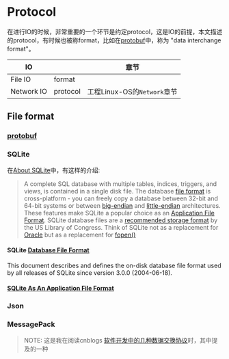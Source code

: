 # Protocol

在进行IO的时候，非常重要的一个环节是约定protocol，这是IO的前提，本文描述的protocol，有时候也被称format，比如在[protobuf](https://github.com/protocolbuffers/protobuf)中，称为 "data interchange format"。

| IO         |          | 章节                        |
| ---------- | -------- | --------------------------- |
| File IO    | format   |                             |
| Network IO | protocol | 工程Linux-OS的`Network`章节 |



## File format

### [protobuf](https://github.com/protocolbuffers/protobuf)



### SQLite

在[About SQLite](https://www.sqlite.org/about.html)中，有这样的介绍: 

> A complete SQL database with multiple tables, indices, triggers, and views, is contained in a single disk file. The database [file format](https://www.sqlite.org/fileformat2.html) is cross-platform - you can freely copy a database between 32-bit and 64-bit systems or between [big-endian](http://en.wikipedia.org/wiki/Endianness) and [little-endian](http://en.wikipedia.org/wiki/Endianness) architectures. These features make SQLite a popular choice as an [Application File Format](https://www.sqlite.org/appfileformat.html). SQLite database files are a [recommended storage format](https://www.sqlite.org/locrsf.html) by the US Library of Congress. Think of SQLite not as a replacement for [Oracle](http://www.oracle.com/database/index.html) but as a replacement for [fopen()](http://man.he.net/man3/fopen)



#### SQLite [Database File Format](https://www.sqlite.org/fileformat2.html)

This document describes and defines the on-disk database file format used by all releases of SQLite since version 3.0.0 (2004-06-18).



#### [SQLite As An Application File Format](https://www.sqlite.org/appfileformat.html)





### Json







### MessagePack 

> NOTE: 这是我在阅读cnblogs [软件开发中的几种数据交换协议](https://www.cnblogs.com/winner-0715/p/7693400.html)时，其中提及的一种